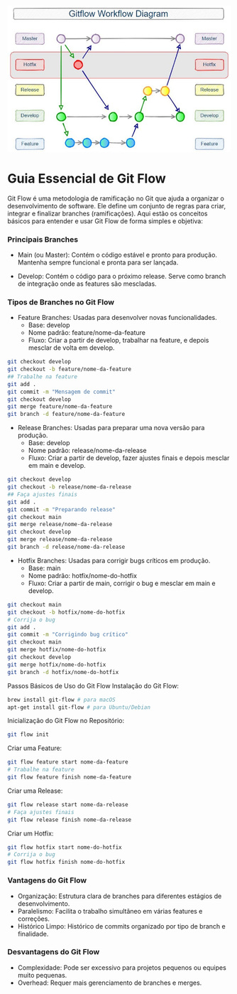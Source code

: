 ![](assets/gitflow.jpg)


# Guia Essencial de Git Flow
Git Flow é uma metodologia de ramificação no Git que ajuda a organizar o desenvolvimento de software. Ele define um conjunto de regras para criar, integrar e finalizar branches (ramificações). Aqui estão os conceitos básicos para entender e usar Git Flow de forma simples e objetiva:

### Principais Branches
- Main (ou Master):
Contém o código estável e pronto para produção.
Mantenha sempre funcional e pronta para ser lançada.

- Develop:
Contém o código para o próximo release.
Serve como branch de integração onde as features são mescladas.

### Tipos de Branches no Git Flow
- Feature Branches:
Usadas para desenvolver novas funcionalidades.
  - Base: develop
  - Nome padrão: feature/nome-da-feature
  - Fluxo: Criar a partir de develop, trabalhar na feature, e depois mesclar de volta em develop.

```bash
git checkout develop
git checkout -b feature/nome-da-feature
## Trabalhe na feature
git add .
git commit -m "Mensagem de commit"
git checkout develop
git merge feature/nome-da-feature
git branch -d feature/nome-da-feature
```
- Release Branches:
Usadas para preparar uma nova versão para produção.
  - Base: develop
  - Nome padrão: release/nome-da-release
  - Fluxo: Criar a partir de develop, fazer ajustes finais e depois mesclar em main e develop.

```bash
git checkout develop
git checkout -b release/nome-da-release
## Faça ajustes finais
git add .
git commit -m "Preparando release"
git checkout main
git merge release/nome-da-release
git checkout develop
git merge release/nome-da-release
git branch -d release/nome-da-release
```
- Hotfix Branches:
Usadas para corrigir bugs críticos em produção.
  - Base: main
  - Nome padrão: hotfix/nome-do-hotfix
  - Fluxo: Criar a partir de main, corrigir o bug e mesclar em main e develop.

```bash
git checkout main
git checkout -b hotfix/nome-do-hotfix
# Corrija o bug
git add .
git commit -m "Corrigindo bug crítico"
git checkout main
git merge hotfix/nome-do-hotfix
git checkout develop
git merge hotfix/nome-do-hotfix
git branch -d hotfix/nome-do-hotfix
```
Passos Básicos de Uso do Git Flow
Instalação do Git Flow:

```bash
brew install git-flow # para macOS
apt-get install git-flow # para Ubuntu/Debian
```

Inicialização do Git Flow no Repositório:

```bash
git flow init
```
Criar uma Feature:

```bash
git flow feature start nome-da-feature
# Trabalhe na feature
git flow feature finish nome-da-feature
```
Criar uma Release:

```bash
git flow release start nome-da-release
# Faça ajustes finais
git flow release finish nome-da-release
```
Criar um Hotfix:

```bash
git flow hotfix start nome-do-hotfix
# Corrija o bug
git flow hotfix finish nome-do-hotfix
```

### Vantagens do Git Flow
- Organização: Estrutura clara de branches para diferentes estágios de desenvolvimento.
- Paralelismo: Facilita o trabalho simultâneo em várias features e correções.
- Histórico Limpo: Histórico de commits organizado por tipo de branch e finalidade.

### Desvantagens do Git Flow
- Complexidade: Pode ser excessivo para projetos pequenos ou equipes muito pequenas.
- Overhead: Requer mais gerenciamento de branches e merges.